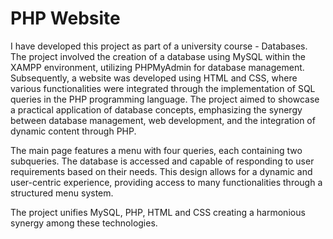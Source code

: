 # PHP Website 

I have developed this project as part of a university course - Databases. The project involved the creation of a database using MySQL within the XAMPP environment, utilizing PHPMyAdmin for database management. Subsequently, a website was developed using HTML and CSS, where various functionalities were integrated through the implementation of SQL queries in the PHP programming language. The project aimed to showcase a practical application of database concepts, emphasizing the synergy between database management, web development, and the integration of dynamic content through PHP. 

The main page features a menu with four queries, each containing two subqueries. The database is accessed and capable of responding to user requirements based on their needs. This design allows for a dynamic and user-centric experience, providing access to many functionalities through a structured menu system.

The project unifies MySQL, PHP, HTML and CSS creating a harmonious synergy among these technologies.



